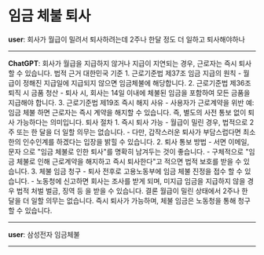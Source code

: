 # 임금 체불 퇴사

**user**:
회사가 월급이 밀려서 퇴사하려는데 2주나 한달 정도 더 일하고 퇴사해야하나

---

**ChatGPT**:
회사가 월급을 지급하지 않거나 지급이 지연되는 경우, 근로자는 즉시 퇴사할 수 있습니다. 법적 근거 대한민국 기준 1. 근로기준법 제37조 임금 지급의 원칙 - 월급이 정해진 지급일에 지급되지 않으면 임금체불에 해당합니다. 2. 근로기준법 제36조 퇴직 시 금품 청산 - 퇴사 시, 회사는 14일 이내에 체불된 임금을 포함하여 모든 금품을 지급해야 합니다. 3. 근로기준법 제19조 즉시 해지 사유 - 사용자가 근로계약을 위반 예: 임금 체불 하면 근로자는 즉시 계약을 해지할 수 있습니다. 즉, 별도의 사전 통보 없이 퇴사 가능하다는 의미입니다. 퇴사 절차 1. 즉시 퇴사 가능 - 월급이 밀린 경우, 법적으로 2주 또는 한 달을 더 일할 의무는 없습니다. - 다만, 갑작스러운 퇴사가 부담스럽다면 최소한의 인수인계를 하겠다는 입장을 밝힐 수 있습니다. 2. 퇴사 통보 방법 - 서면 이메일, 문자 으로 "임금 체불로 인한 퇴사"를 명확히 남겨두는 것이 좋습니다. - 구체적으로 "임금 체불로 인해 근로계약을 해지하고 즉시 퇴사한다"고 적으면 법적 보호를 받을 수 있습니다. 3. 체불 임금 청구 - 퇴사 전후로 고용노동부에 임금 체불 진정을 접수 할 수 있습니다. - 노동청에 신고하면 회사는 조사를 받게 되며, 미지급 임금을 지급하지 않을 경우 법적 처벌 벌금, 징역 등 을 받을 수 있습니다. 결론 월급이 밀린 상태에서 2주나 한 달을 더 일할 의무는 없습니다. 즉시 퇴사가 가능하며, 체불 임금은 노동청을 통해 청구할 수 있습니다.

---

**user**:
삼성전자 임금체불

---

